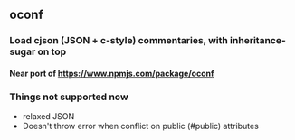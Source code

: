 ## oconf

### Load cjson (JSON + c-style) commentaries, with inheritance-sugar on top



#### Near port of https://www.npmjs.com/package/oconf 



### Things not supported now
- relaxed JSON
- Doesn't throw error when conflict on public (#public) attributes

